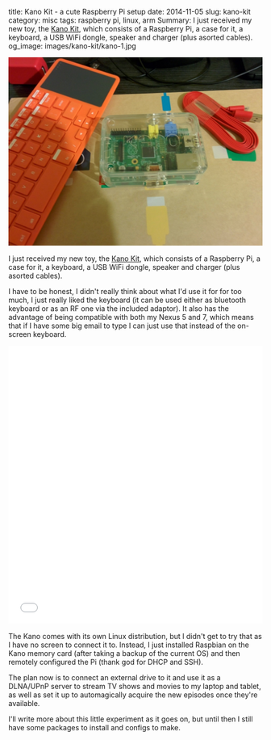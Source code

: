 title: Kano Kit - a cute Raspberry Pi setup
date: 2014-11-05
slug: kano-kit
category: misc
tags: raspberry pi, linux, arm
Summary: I just received my new toy, the [Kano Kit](http://kano.me/), which consists of a Raspberry Pi, a case for it, a keyboard, a USB WiFi dongle, speaker and charger (plus asorted cables).
og_image: images/kano-kit/kano-1.jpg

![Kano Kit](/images/kano-kit/kano-1.jpg)

I just received my new toy, the [Kano Kit](http://kano.me/), which consists of a Raspberry Pi, a case for it, a keyboard, a USB WiFi dongle, speaker and charger (plus asorted cables).

I have to be honest, I didn't really think about what I'd use it for for too much, I just really liked the keyboard (it can be used either as bluetooth keyboard or as an RF one via the included adaptor). It also has the advantage of being compatible with both my Nexus 5 and 7, which means that if I have some big email to type I can just use that instead of the on-screen keyboard.

<iframe class="imgur-album" width="100%" height="550" frameborder="0" src="//imgur.com/a/2HhAT/embed?background=f2f2f2&text=1a1a1a&link=4e76c9"></iframe>

The Kano comes with its own Linux distribution, but I didn't get to try that as I have no screen to connect it to. Instead, I just installed Raspbian on the Kano memory card (after taking a backup of the current OS) and then remotely configured the Pi (thank god for DHCP and SSH).

The plan now is to connect an external drive to it and use it as a DLNA/UPnP server to stream TV shows and movies to my laptop and tablet, as well as set it up to automagically acquire the new episodes once they're available.

I'll write more about this little experiment as it goes on, but until then I still have some packages to install and configs to make.

